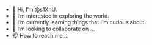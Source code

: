 - 👋 Hi, I’m @s1XnU.
- 👀 I’m interested in exploring the world.
- 🌱 I’m currently learning things that I'm curious about. 
- 💞️ I’m looking to collaborate on ... 
- 📫 How to reach me ...

<!---
liurou6/liurou6 is a ✨ special ✨ repository because its `README.md` (this file) appears on your GitHub profile.
You can click the Preview link to take a look at your changes.
--->
